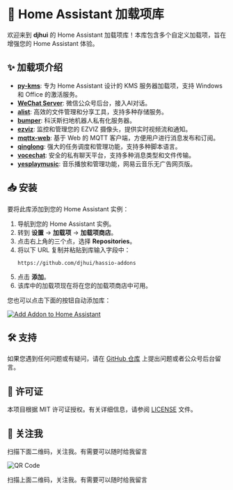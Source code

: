 # 🔔 Home Assistant 加载项库

欢迎来到 **djhui** 的 Home Assistant 加载项库！本库包含多个自定义加载项，旨在增强您的 Home Assistant 体验。

## ✨ 加载项介绍

- [**py-kms**](https://github.com/djhui/hassio-addons/tree/main/py-kms): 专为 Home Assistant 设计的 KMS 服务器加载项，支持 Windows 和 Office 的激活服务。
- [**WeChat Server**](https://github.com/djhui/hassio-addons/tree/main/WeChat): 微信公众号后台，接入AI对话。
- [**alist**](https://github.com/djhui/hassio-addons/tree/main/alist): 高效的文件管理和分享工具，支持多种存储服务。
- [**bumper**](https://github.com/djhui/hassio-addons/tree/main/bumper): 科沃斯扫地机器人私有化服务器。
- [**ezviz**](https://github.com/djhui/hassio-addons/tree/main/ezviz): 监控和管理您的 EZVIZ 摄像头，提供实时视频流和通知。
- [**mqttx-web**](https://github.com/djhui/hassio-addons/tree/main/mqttx-web): 基于 Web 的 MQTT 客户端，方便用户进行消息发布和订阅。
- [**qinglong**](https://github.com/djhui/hassio-addons/tree/main/qinglong): 强大的任务调度和管理功能，支持多种脚本语言。
- [**vocechat**](https://github.com/djhui/hassio-addons/tree/main/vocechat): 安全的私有聊天平台，支持多种消息类型和文件传输。
- [**yesplaymusic**](https://github.com/djhui/hassio-addons/tree/main/yesplaymusic): 音乐播放和管理功能，网易云音乐无广告网页版。

## 📥 安装

要将此库添加到您的 Home Assistant 实例：

1. 导航到您的 Home Assistant 实例。
2. 转到 **设置** -> **加载项** -> **加载项商店**。
3. 点击右上角的三个点，选择 **Repositories**。
4. 将以下 URL 复制并粘贴到库输入字段中：
   ```
   https://github.com/djhui/hassio-addons
   ```
5. 点击 **添加**。
6. 该库中的加载项现在将在您的加载项商店中可用。

您也可以点击下面的按钮自动添加库：

[![Add Addon to Home Assistant](https://my.home-assistant.io/badges/supervisor_add_addon_repository.svg)](https://my.home-assistant.io/redirect/supervisor_add_addon_repository/?repository_url=https://github.com/djhui/hassio-addons)

## 🛠️ 支持

如果您遇到任何问题或有疑问，请在 [GitHub 仓库](https://github.com/djhui/hassio-addons/issues) 上提出问题或者公众号后台留言。

## 📜 许可证

本项目根据 MIT 许可证授权。有关详细信息，请参阅 [LICENSE](LICENSE) 文件。

## 📱 关注我

扫描下面二维码，关注我。有需要可以随时给我留言

![QR Code](https://gitee.com/desmond_GT/hassio-addons/raw/main/WeChat_QRCode.png)

扫描上面二维码，关注我。有需要可以随时给我留言

